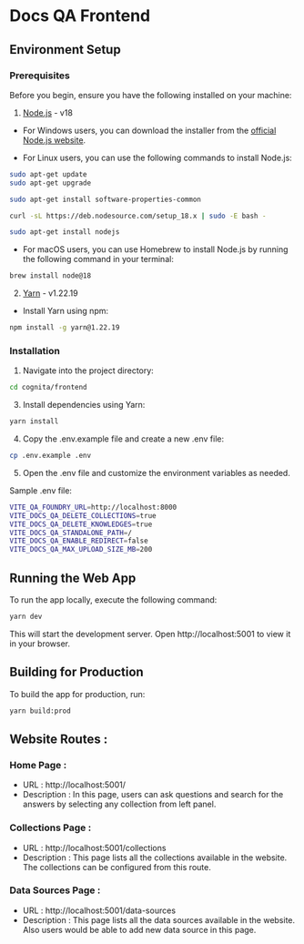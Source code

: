 # Docs QA Frontend

## Environment Setup

### Prerequisites

Before you begin, ensure you have the following installed on your machine:

1. [Node.js](https://nodejs.org/) - v18

- For Windows users, you can download the installer from the [official Node.js website](https://nodejs.org/en/blog/release/v18.12.0).

- For Linux users, you can use the following commands to install Node.js:

```bash
sudo apt-get update
sudo apt-get upgrade

sudo apt-get install software-properties-common

curl -sL https://deb.nodesource.com/setup_18.x | sudo -E bash -

sudo apt-get install nodejs
```

- For macOS users, you can use Homebrew to install Node.js by running the following command in your terminal:

```bash
brew install node@18
```

2. [Yarn](https://yarnpkg.com/) - v1.22.19

- Install Yarn using npm:

```bash
npm install -g yarn@1.22.19
```

### Installation

1. Navigate into the project directory:

```bash
cd cognita/frontend
```

3. Install dependencies using Yarn:

```bash
yarn install
```

4. Copy the .env.example file and create a new .env file:

```bash
cp .env.example .env
```

5. Open the .env file and customize the environment variables as needed.

Sample .env file:

```bash
VITE_QA_FOUNDRY_URL=http://localhost:8000
VITE_DOCS_QA_DELETE_COLLECTIONS=true
VITE_DOCS_QA_DELETE_KNOWLEDGES=true
VITE_DOCS_QA_STANDALONE_PATH=/
VITE_DOCS_QA_ENABLE_REDIRECT=false
VITE_DOCS_QA_MAX_UPLOAD_SIZE_MB=200
```

## Running the Web App

To run the app locally, execute the following command:

```bash
yarn dev
```

This will start the development server. Open http://localhost:5001 to view it in your browser.

## Building for Production

To build the app for production, run:

```bash
yarn build:prod
```

## Website Routes :

### Home Page :

- URL : http://localhost:5001/
- Description : In this page, users can ask questions and search for the answers by selecting any collection from left panel.

### Collections Page :

- URL : http://localhost:5001/collections
- Description : This page lists all the collections available in the website. The collections can be configured from this route.

### Data Sources Page :

- URL : http://localhost:5001/data-sources
- Description : This page lists all the data sources available in the website. Also users would be able to add new data source in this page.
